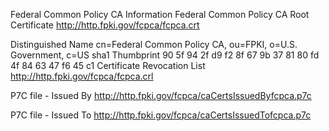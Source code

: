 

Federal Common Policy CA	Information
Federal Common Policy CA Root Certificate	http://http.fpki.gov/fcpca/fcpca.crt

Distinguished Name	cn=Federal Common Policy CA, ou=FPKI, o=U.S. Government, c=US
sha1 Thumbprint	90 5f 94 2f d9 f2 8f 67 9b 37 81 80 fd 4f 84 63 47 f6 45 c1
Certificate Revocation List	http://http.fpki.gov/fcpca/fcpca.crl

P7C file - Issued By	http://http.fpki.gov/fcpca/caCertsIssuedByfcpca.p7c

P7C file - Issued To	http://http.fpki.gov/fcpca/caCertsIssuedTofcpca.p7c

